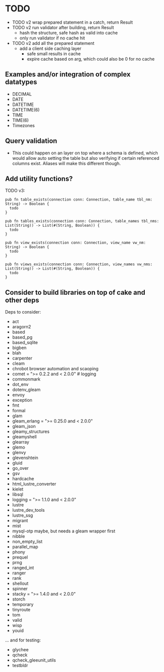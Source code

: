 # TODO

- TODO v2 wrap prepared statement in a catch, return Result
- TODO v2 run validator after building, return Result
  - hash the structure, safe hash as valid into cache
  - only run validator if no cache hit
- TODO v2 add all the prepared statement
  - add a client side caching layer
    - safe small results in cache
    - expire cache based on arg, which could also be 0 for no cache

## Examples and/or integration of complex datatypes

- DECIMAL
- DATE
- DATETIME
- DATETIME(6)
- TIME
- TIME(6)
- Timezones

## Query validation

- This could happen on an layer on top where a schema is defined, which would allow auto setting the table but also verifying if certain referenced columns exist. Aliases will make this different though.


## Add utility functions?

TODO v3:

```
pub fn table_exists(connection conn: Connection, table_name tbl_nm: String) -> Boolean {
  todo
}

pub fn tables_exists(connection conn: Connection, table_names tbl_nms: List(String)) -> List(#(String, Boolean)) {
  todo
}

pub fn view_exists(connection conn: Connection, view_name vw_nm: String) -> Boolean {
  todo
}

pub fn views_exists(connection conn: Connection, view_names vw_nms: List(String)) -> List(#(String, Boolean)) {
  todo
}
```

## Consider to build libraries on top of cake and other deps

Deps to consider:

- act
- aragorn2
- based
- based_pg
- based_sqlite
- bigben
- blah
- carpenter
- cleam
- chrobot browser automation and scaoping
- comet = ">= 0.2.2 and < 2.0.0" # logging
- commonmark
- dot_env
- dotenv_gleam
- envoy
- exception
- fmt
- formal
- glam
- gleam_erlang = ">= 0.25.0 and < 2.0.0"
- gleam_json
- gleamy_structures
- gleamyshell
- glearray
- glemo
- glenvy
- glevenshtein
- gluid
- go_over
- gsv
- hardcache
- html_lustre_converter
- kielet
- libsql
- logging = ">= 1.1.0 and < 2.0.0"
- lustre
- lustre_dev_tools
- lustre_ssg
- migrant
- mist
- mysql-otp maybe, but needs a gleam wrapper first
- nibble
- non_empty_list
- parallel_map
- phony
- prequel
- prng
- ranged_int
- ranger
- rank
- shellout
- spinner
- stacky = ">= 1.4.0 and < 2.0.0"
- storch
- temporary
- tinyroute
- tom
- valid
- wisp
- youid

... and for testing:

- glychee
- qcheck
- qcheck_gleeunit_utils
- testbldr
